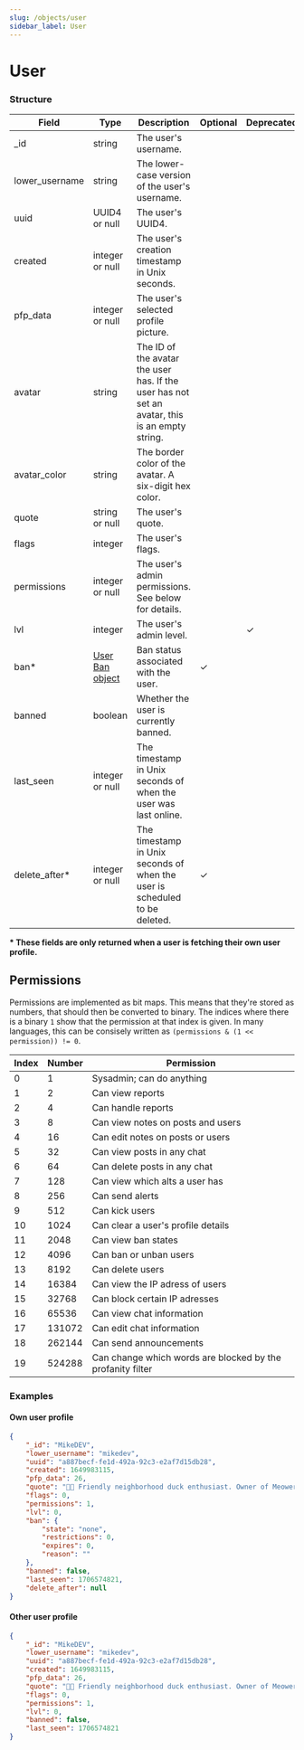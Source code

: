 ```yaml
---
slug: /objects/user
sidebar_label: User
---
```


# User

### Structure

<!-- prettier-ignore-start -->
| Field | Type | Description | Optional | Deprecated |
| - | - | - | - | - |
| _id | string | The user's username. |
| lower_username | string | The lower-case version of the user's username. |
| uuid | UUID4 or null | The user's UUID4. |
| created | integer or null | The user's creation timestamp in Unix seconds. |
| pfp_data | integer or null | The user's selected profile picture. |
| avatar | string | The ID of the avatar the user has. If the user has not set an avatar, this is an empty string. |
| avatar_color | string | The border color of the avatar. A six-digit hex color. |
| quote | string or null | The user's quote. |
| flags | integer | The user's flags. |
| permissions | integer or null | The user's admin permissions. See below for details. |
| lvl | integer | The user's admin level. | | ✓ |
| ban* | [User Ban object](/objects/user-ban) | Ban status associated with the user. | ✓ | |
| banned | boolean | Whether the user is currently banned. |
| last_seen | integer or null | The timestamp in Unix seconds of when the user was last online. |
| delete_after* | integer or null | The timestamp in Unix seconds of when the user is scheduled to be deleted. | ✓ | |
<!-- prettier-ignore-end -->

**\* These fields are only returned when a user is fetching their own user profile.**

## Permissions

Permissions are implemented as bit maps. This means that they're stored as numbers, that should then be converted to binary. The indices where there is a binary `1` show that the permission at that index is given. In many languages, this can be consisely written as `(permissions & (1 << permission)) != 0`.

<!-- prettier-ignore-start -->
| Index | Number | Permission |
| - | - | - |
| 0 | 1 | Sysadmin; can do anything |
| 1 | 2 | Can view reports |
| 2 | 4 | Can handle reports |
| 3 | 8 | Can view notes on posts and users |
| 4 | 16 | Can edit notes on posts or users |
| 5 | 32 | Can view posts in any chat |
| 6 | 64 | Can delete posts in any chat |
| 7 | 128 | Can view which alts a user has |
| 8 | 256 | Can send alerts |
| 9 | 512 | Can kick users |
| 10 | 1024 | Can clear a user's profile details |
| 11 | 2048 | Can view ban states |
| 12 | 4096 | Can ban or unban users |
| 13 | 8192 | Can delete users |
| 14 | 16384 | Can view the IP adress of users |
| 15 | 32768 | Can block certain IP adresses |
| 16 | 65536 | Can view chat information |
| 17 | 131072 | Can edit chat information |
| 18 | 262144 | Can send announcements |
| 19 | 524288 | Can change which words are blocked by the profanity filter |
<!-- prettier-ignore-end -->

### Examples

#### Own user profile

```json
{
	"_id": "MikeDEV",
	"lower_username": "mikedev",
	"uuid": "a887becf-fe1d-492a-92c3-e2af7d15db28",
	"created": 1649983115,
	"pfp_data": 26,
	"quote": "🦆👋 Friendly neighborhood duck enthusiast. Owner of Meower!",
	"flags": 0,
	"permissions": 1,
	"lvl": 0,
	"ban": {
		"state": "none",
		"restrictions": 0,
		"expires": 0,
		"reason": ""
	},
	"banned": false,
	"last_seen": 1706574821,
	"delete_after": null
}
```

#### Other user profile

```json
{
	"_id": "MikeDEV",
	"lower_username": "mikedev",
	"uuid": "a887becf-fe1d-492a-92c3-e2af7d15db28",
	"created": 1649983115,
	"pfp_data": 26,
	"quote": "🦆👋 Friendly neighborhood duck enthusiast. Owner of Meower!",
	"flags": 0,
	"permissions": 1,
	"lvl": 0,
	"banned": false,
	"last_seen": 1706574821
}
```
